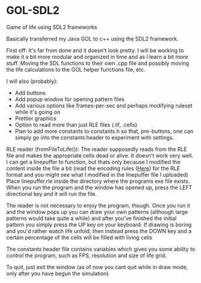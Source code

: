 # GOL-SDL2
Game of life using SDL2 frameworks

Basically transferred my Java GOL to c++ using the SDL2 framework.

First off: It's far from done and it doesn't look pretty. I will be working to make it a bit more modular
and organized in time and as I learn a bit more stuff. Moving the SDL functions to their own .cpp file 
and possibly moving the life calculations to the GOL helper functions file, etc.

I will also (probably):
- Add buttons
- Add popup window for opening pattern files
- Add various options like frames-per-sec and perhaps modifying ruleset while it's going on
- Prettier graphics
- Option to read more than just RLE files (.lif, .cells)
- Plan to add more constants to constants.h so that, pre-buttons, one can simply go into the constants header 
to experiment with settings.


RLE reader (fromFileToLife()):
The reader supposedly reads from the RLE file and makes the appropriate cells dead or alive.
It doesn't work very well. I can get a linepuffer to function, but thats only because I modified the content
inside the file a bit (read the encoding rules (<a href="http://www.conwaylife.com/wiki/Run_Length_Encoded" target="_blank">Here</a>) for the RLE format and you might see what I modified 
in the linepuffer file I uploaded)
Place linepuffer.rle inside the directory where the programs exe file exists. When you run the program and the window
has opened up, press the LEFT directional key and it will run the file.


The reader is not necessary to enjoy the program, though. Once you run it and the window pops up you can draw
your own patterns (although large patterns would take quite a while) and after you've finished the initial pattern
you simply press the UP key on your keyboard. If drawing is boring and you'd rather watch life unfold, then instead
press the DOWN key and a certain percentage of the cells will be filled with living cells

The constants header file contains variables which gives you some ability to control the program, such as FPS, 
resolution and size of life grid.

To quit, just exit the window (as of now you cant quit while in draw mode, only after you have begun the simulation)
